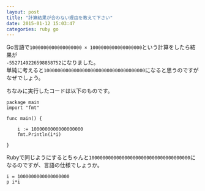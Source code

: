 ```yaml
---
layout: post
title: "計算結果が合わない理由を教えて下さい"
date: 2015-01-12 15:03:47
categories: ruby go
---
```

<p>Go言語で<code>1000000000000000000 × 1000000000000000000</code>という計算をしたら結果が<br>
<code>-5527149226598858752</code>になりました。<br>
単純に考えると<code>1000000000000000000000000000000000000</code>になると思うのですがなぜでしょう。</p>

<p>ちなみに実行したコードは以下のものです。</p>

<pre><code>package main
import "fmt"

func main() {

    i := 1000000000000000000
    fmt.Println(i*i)

}
</code></pre>

<p>Rubyで同じようにするとちゃんと<code>1000000000000000000000000000000000000</code>になるのですが、言語の仕様でしょうか。</p>

<pre><code>i = 1000000000000000000
p i*i
</code></pre>
